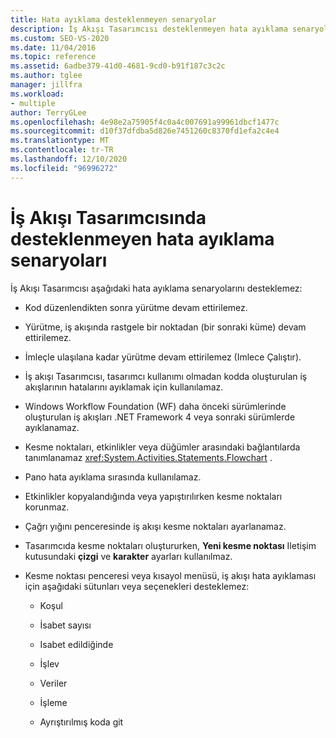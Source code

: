 ```yaml
---
title: Hata ayıklama desteklenmeyen senaryolar
description: İş Akışı Tasarımcısı desteklenmeyen hata ayıklama senaryoları hakkında bilgi edinin, örneğin, "kod düzenlendikten sonra yürütme devam ettirilemez."
ms.custom: SEO-VS-2020
ms.date: 11/04/2016
ms.topic: reference
ms.assetid: 6adbe379-41d0-4681-9cd0-b91f187c3c2c
ms.author: tglee
manager: jillfra
ms.workload:
- multiple
author: TerryGLee
ms.openlocfilehash: 4e98e2a75905f4c0a4c007691a99961dbcf1477c
ms.sourcegitcommit: d10f37dfdba5d826e7451260c8370fd1efa2c4e4
ms.translationtype: MT
ms.contentlocale: tr-TR
ms.lasthandoff: 12/10/2020
ms.locfileid: "96996272"
---
```

# <a name="unsupported-debugging-scenarios-in-the-workflow-designer"></a>İş Akışı Tasarımcısında desteklenmeyen hata ayıklama senaryoları

İş Akışı Tasarımcısı aşağıdaki hata ayıklama senaryolarını desteklemez:

- Kod düzenlendikten sonra yürütme devam ettirilemez.

- Yürütme, iş akışında rastgele bir noktadan (bir sonraki küme) devam ettirilemez.

- İmleçle ulaşılana kadar yürütme devam ettirilemez (Imlece Çalıştır).

- İş akışı Tasarımcısı, tasarımcı kullanımı olmadan kodda oluşturulan iş akışlarının hatalarını ayıklamak için kullanılamaz.

- Windows Workflow Foundation (WF) daha önceki sürümlerinde oluşturulan iş akışları .NET Framework 4 veya sonraki sürümlerde ayıklanamaz.

- Kesme noktaları, etkinlikler veya düğümler arasındaki bağlantılarda tanımlanamaz <xref:System.Activities.Statements.Flowchart> .

- Pano hata ayıklama sırasında kullanılamaz.

- Etkinlikler kopyalandığında veya yapıştırılırken kesme noktaları korunmaz.

- Çağrı yığını penceresinde iş akışı kesme noktaları ayarlanamaz.

- Tasarımcıda kesme noktaları oluştururken, **Yeni kesme noktası** Iletişim kutusundaki **çizgi** ve **karakter** ayarları kullanılmaz.

- Kesme noktası penceresi veya kısayol menüsü, iş akışı hata ayıklaması için aşağıdaki sütunları veya seçenekleri desteklemez:

  - Koşul

  - İsabet sayısı

  - Isabet edildiğinde

  - İşlev

  - Veriler

  - İşleme

  - Ayrıştırılmış koda git
